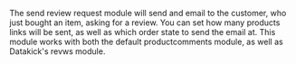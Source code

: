 The send review request module will send and email to the customer, who just bought an item, asking for a review.  You can set how many products links will be sent, as well as which order state to send the email at.  This module works with both the default productcomments module, as well as Datakick's revws module.